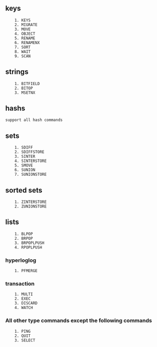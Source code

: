 ## keys

```
	1. KEYS
	2. MIGRATE
	3. MOVE
	4. OBJECT
	5. RENAME
	6. RENAMENX
	7. SORT
	8. WAIT
	9. SCAN
```

## strings

```
	1. BITFIELD
	2. BITOP
	3. MSETNX
```

## hashs

``
	support all hash commands
``

## sets

```
	1. SDIFF
	2. SDIFFSTORE
	3. SINTER
	4. SINTERSTORE
	5. SMOVE
	6. SUNION
	7. SUNIONSTORE
```

## sorted sets

```
	1. ZINTERSTORE
	2. ZUNIONSTORE
```

## lists

```
	1. BLPOP
	2. BRPOP
	3. BRPOPLPUSH
	4. RPOPLPUSH
```

### hyperloglog

```
	1. PFMERGE
```

### transaction
```
    1. MULTI 
    2. EXEC 
    3. DISCARD 
    4. WATCH
```

### All other type commands except the following commands

```
	1. PING
	2. QUIT
	3. SELECT
```